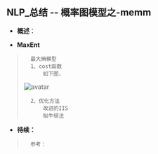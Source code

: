 ## NLP_总结 -- 概率图模型之-memm
- **概述**：
>
>
>
>
>
>
>
>
>
>
>
>

- **MaxEnt**
>
>       最大熵模型
>       1、cost函数
>           如下图，
> ![avatar](https://github.com/nwaiting/wolf-ai/blob/master/wolf_others/pic/pgm_me_cost_function.png)
>
>       2、优化方法
>           改进的IIS
>           拟牛顿法
>
>
>
>
>
>
>
>
>
>
>
>
>
>

- **待续：**
>       参考：
>
>
>
>
>
>
>
>
>
>
>
>
>
>
